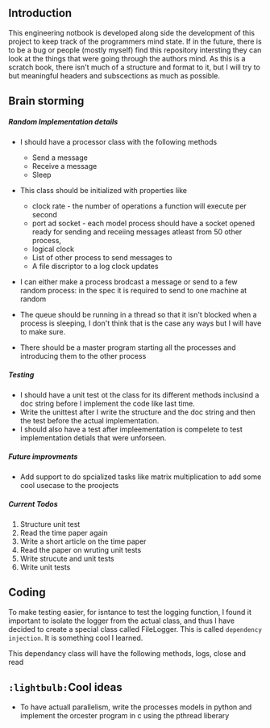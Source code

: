 ## Introduction

This engineering notbook is developed along side the development of this project to keep track of the programmers mind state. If in the future, there is to be a bug or people (mostly myself) find this repository intersting they can look at the things that were going through the authors mind. As this is a scratch book, there isn't much of a structure and format to it, but I will try to but meaningful headers and subscections as much as possible.

## Brain storming

##### Random Implementation details

- I should have a processor class with the following methods

  - Send a message
  - Receive a message
  - Sleep

- This class should be initialized with properties like

  - clock rate - the number of operations a function will execute per second
  - port ad socket - each model process should have a socket opened ready for sending and receiing messages atleast from 50 other process,
  - logical clock
  - List of other process to send messages to
  - A file discriptor to a log clock updates

- I can either make a process brodcast a message or send to a few random process: in the spec it is required to send to one machine at random
- The queue should be running in a thread so that it isn't blocked when a process is sleeping, I don't think that is the case any ways but I will have to make sure.
- There should be a master program starting all the processes and introducing them to the other process

##### Testing

- I should have a unit test ot the class for its different methods inclusind a doc string before I implement the code like last time.
- Write the unittest after I write the structure and the doc string and then the test before the actual implementation.
- I should also have a test after impleementation is compelete to test implementation detials that were unforseen.

##### Future improvments

- Add support to do spcialized tasks like matrix multiplication to add some cool usecase to the proojects

##### Current Todos

1. Structure unit test
2. Read the time paper again
3. Write a short article on the time paper
4. Read the paper on wruting unit tests
5. Write strucute and unit tests
6. Write unit tests

## Coding

To make testing easier, for isntance to test the logging function, I found it important to isolate the logger from the actual class, and thus I have decided to create a special class called FileLogger. This is called `dependency injection`. It is something cool I learned.

This dependancy class will have the following methods, logs, close and read

## `:lightbulb:`Cool ideas

- To have actuall parallelism, write the processes models in python and implement the orcester program in c using the pthread liberary
